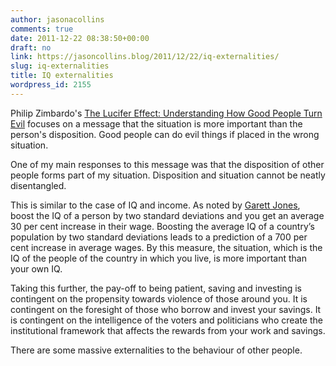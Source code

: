 ```yaml
---
author: jasonacollins
comments: true
date: 2011-12-22 08:38:50+00:00
draft: no
link: https://jasoncollins.blog/2011/12/22/iq-externalities/
slug: iq-externalities
title: IQ externalities
wordpress_id: 2155
---
```


Philip Zimbardo's [The Lucifer Effect: Understanding How Good People Turn Evil](https://jasoncollins.blog/2011/12/19/zimbardos-the-lucifer-effect/) focuses on a message that the situation is more important than the person's disposition. Good people can do evil things if placed in the wrong situation.

One of my main responses to this message was that the disposition of other people forms part of my situation. Disposition and situation cannot be neatly disentangled.

This is similar to the case of IQ and income. As noted by [Garett Jones](http://mason.gmu.edu/~gjonesb/), boost the IQ of a person by two standard deviations and you get an average 30 per cent increase in their wage. Boosting the average IQ of a country’s population by two standard deviations leads to a prediction of a 700 per cent increase in average wages. By this measure, the situation, which is the IQ of the people of the country in which you live, is more important than your own IQ.

Taking this further, the pay-off to being patient, saving and investing is contingent on the propensity towards violence of those around you. It is contingent on the foresight of those who borrow and invest your savings. It is contingent on the intelligence of the voters and politicians who create the institutional framework that affects the rewards from your work and savings.

There are some massive externalities to the behaviour of other people.
